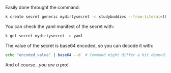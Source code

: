 Easily done throught the command:

```bash
k create secret generic mydirtysecret -n studybuddies --from-literal=thebestlecturerever=jaja
``` 
You can check the yaml manifest of the secret with:

```bash
k get secret mydirtysecret -o yaml
```

The value of the secret is base64 encoded, so you can decode it with:

```bash
echo "encoded_value" | base64 --d  # Command might differ a bit depending on your system
```


And of course...*you are a pro!*